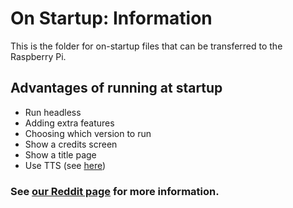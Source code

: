 # On Startup: Information
This is the folder for on-startup files that can be transferred to the Raspberry Pi.

## Advantages of running at startup
- Run headless
- Adding extra features
- Choosing which version to run
- Show a credits screen
- Show a title page
- Use TTS (see [here](../help/setup_text-to-speech.md))

### See [our Reddit page](https://reddit.com/r/googlepi) for more information.

